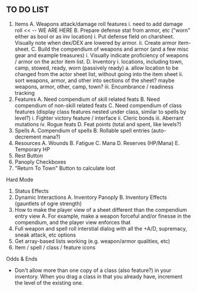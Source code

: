 
## TO DO LIST

1. Items
  A. Weapons attack/damage roll features
    i. need to add damage roll  << -- WE ARE HERE
  B. Prepare defense stat from armor, etc ("worn" either as bool or as inv location)
    i. Put defense field on charsheet.  Visually note when dex/DEX are lowered by armor.
    ii. Create armor item-sheet.
  C. Build the compendium of weapons and armor (and a few misc gear and example treasures)
    i. Visually indicate proficiency of weapons / armor on the actor item list.
  D. Inventory
    i. locations, including town, camp, stowed, ready, worn (passively ready)
      a. allow location to be changed from the actor sheet list, without going into the item sheet
    ii. sort weapons, armor, and other into sections of the sheet?  maybe weapons, armor, other, camp, town?
    iii. Encumbrance / readiness tracking
2. Features
  A. Need compendium of skill related feats
  B. Need compendium of non-skill related feats
  C. Need compendium of class features (display class features nested under class, similar to spells by level?)
    i. Fighter victory feature / interface
    ii. Cleric bonds
    iii. Aberrant mutations
    iv. Rogue feats
  D. Feat points (total and spent, like levels?)
3. Spells
  A. Compendium of spells
  B. Rollable spell entries (auto-decrement mana?)
4. Resources
  A. Wounds
  B. Fatigue
  C. Mana
  D. Reserves (HP/Mana)
  E. Temporary HP
5. Rest Button
6. Panoply Checkboxes
7. "Return To Town" Button to calculate loot

Hard Mode

1. Status Effects
2. Dynamic Interactions
  A. Inventory Panoply
  B. Inventory Effects (gauntlets of ogre strength)
3. How to make the player view of a sheet different than the compendium entry view
  A. For example, make a weapon forceful and/or finesse in the compendium, and the player view enforces that
4. Full weapon and spell roll interstial dialog with all the +A/D, supremacy, sneak attack, etc options
5. Get array-based lists working (e.g. weapon/armor qualities, etc)
6. Item / spell / class / feature icons

Odds & Ends
- Don't allow more than one copy of a class (also feature?) in your inventory.  When you drag a class in that you
already have, increment the level of the existing one.